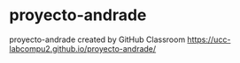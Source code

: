 # proyecto-andrade
proyecto-andrade created by GitHub Classroom
https://ucc-labcompu2.github.io/proyecto-andrade/
